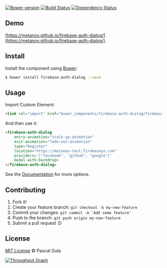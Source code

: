 [![Bower version](https://badge.fury.io/bo/firebase-auth-dialog.svg)](https://badge.fury.io/bo/firebase-auth-dialog)
[![Build Status](https://travis-ci.org/MeTaNoV/firebase-auth-dialog.svg?branch=master)](https://travis-ci.org/MeTaNoV/firebase-auth-dialog)
[![Dependency Status](https://gemnasium.com/MeTaNoV/firebase-auth-dialog.svg)](https://gemnasium.com/MeTaNoV/firebase-auth-dialog)

## Demo

[https://metanov.github.io/firebase-auth-dialog/](https://metanov.github.io/firebase-auth-dialog/)

## Install

Install the component using [Bower](http://bower.io/):

```sh
$ bower install firebase-auth-dialog --save
```

## Usage

Import Custom Element:

```html
<link rel="import" href="bower_components/firebase-auth-dialog/firebase-auth-dialog.html">
```

And then use it:

```html
<firebase-auth-dialog
	entry-animation="scale-up-animation"
	exit-animation="fade-out-animation"
	type="Register"
	location="https://metanov-test.firebaseio.com"
	providers='["facebook", "github", "google"]'
	modal with-backdrop>
</firebase-auth-dialog>
```

See the [Documentation](https://metanov.github.io/firebase-auth-dialog/) for more options.

## Contributing

1. Fork it!
2. Create your feature branch: `git checkout -b my-new-feature`
3. Commit your changes: `git commit -m 'Add some feature'`
4. Push to the branch: `git push origin my-new-feature`
5. Submit a pull request :D

## License

[MIT License](http://opensource.org/licenses/MIT) © Pascal Gula

[![Throughput Graph](https://graphs.waffle.io/MeTaNoV/firebase-auth-dialog/throughput.svg)](https://waffle.io/MeTaNoV/firebase-auth-dialog/metrics)

